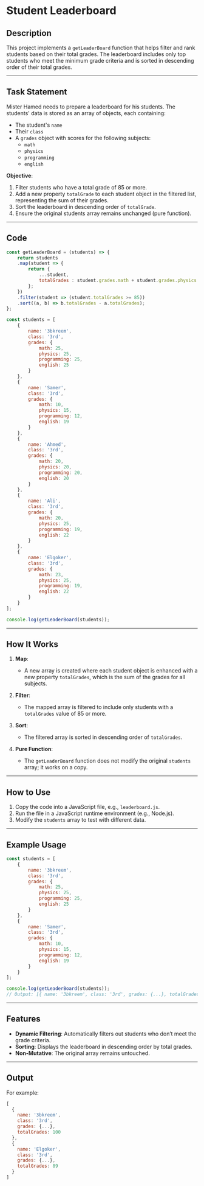 
# Student Leaderboard

## Description

This project implements a `getLeaderBoard` function that helps filter and rank students based on their total grades. The leaderboard includes only top students who meet the minimum grade criteria and is sorted in descending order of their total grades.

---

## Task Statement

Mister Hamed needs to prepare a leaderboard for his students. The students' data is stored as an array of objects, each containing:

- The student's `name`
- Their `class`
- A `grades` object with scores for the following subjects:
  - `math`
  - `physics`
  - `programming`
  - `english`

**Objective**:

1. Filter students who have a total grade of 85 or more.
2. Add a new property `totalGrade` to each student object in the filtered list, representing the sum of their grades.
3. Sort the leaderboard in descending order of `totalGrade`.
4. Ensure the original students array remains unchanged (pure function).

---

## Code

```javascript
const getLeaderBoard = (students) => {
    return students
    .map(student => {
        return {
            ...student,
            totalGrades : student.grades.math + student.grades.physics + student.grades.programming + student.grades.english
        };
    })
    .filter(student => (student.totalGrades >= 85))
    .sort((a, b) => b.totalGrades - a.totalGrades);
};

const students = [
    {
        name: '3bkreem',
        class: '3rd',
        grades: {
            math: 25,
            physics: 25,
            programming: 25,
            english: 25
        }
    },
    {
        name: 'Samer',
        class: '3rd',
        grades: {
            math: 10,
            physics: 15,
            programming: 12,
            english: 19
        }
    },
    {
        name: 'Ahmed',
        class: '3rd',
        grades: {
            math: 20,
            physics: 20,
            programming: 20,
            english: 20
        }
    },
    {
        name: 'Ali',
        class: '3rd',
        grades: {
            math: 20,
            physics: 25,
            programming: 19,
            english: 22
        }
    },
    {
        name: 'Elgoker',
        class: '3rd',
        grades: {
            math: 23,
            physics: 25,
            programming: 19,
            english: 22
        }
    }
];

console.log(getLeaderBoard(students));
```

---

## How It Works

1. **Map**:
   - A new array is created where each student object is enhanced with a new property `totalGrades`, which is the sum of the grades for all subjects.

2. **Filter**:
   - The mapped array is filtered to include only students with a `totalGrades` value of 85 or more.

3. **Sort**:
   - The filtered array is sorted in descending order of `totalGrades`.

4. **Pure Function**:
   - The `getLeaderBoard` function does not modify the original `students` array; it works on a copy.

---

## How to Use

1. Copy the code into a JavaScript file, e.g., `leaderboard.js`.
2. Run the file in a JavaScript runtime environment (e.g., Node.js).
3. Modify the `students` array to test with different data.

---

## Example Usage

```javascript
const students = [
    {
        name: '3bkreem',
        class: '3rd',
        grades: {
            math: 25,
            physics: 25,
            programming: 25,
            english: 25
        }
    },
    {
        name: 'Samer',
        class: '3rd',
        grades: {
            math: 10,
            physics: 15,
            programming: 12,
            english: 19
        }
    }
];

console.log(getLeaderBoard(students));
// Output: [{ name: '3bkreem', class: '3rd', grades: {...}, totalGrades: 100 }]
```

---

## Features

- **Dynamic Filtering**: Automatically filters out students who don’t meet the grade criteria.
- **Sorting**: Displays the leaderboard in descending order by total grades.
- **Non-Mutative**: The original array remains untouched.

---

## Output

For example:

```javascript
[
  {
    name: '3bkreem',
    class: '3rd',
    grades: {...},
    totalGrades: 100
  },
  {
    name: 'Elgoker',
    class: '3rd',
    grades: {...},
    totalGrades: 89
  }
]
```
